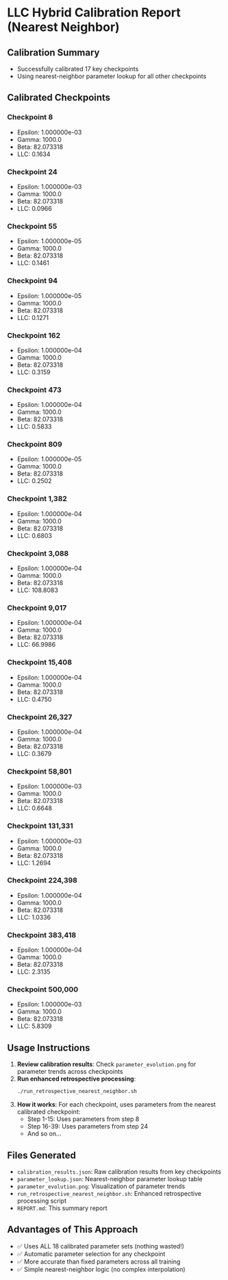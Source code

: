 # LLC Hybrid Calibration Report (Nearest Neighbor)

## Calibration Summary
- Successfully calibrated 17 key checkpoints
- Using nearest-neighbor parameter lookup for all other checkpoints

## Calibrated Checkpoints

### Checkpoint 8
- Epsilon: 1.000000e-03
- Gamma: 1000.0
- Beta: 82.073318
- LLC: 0.1634
### Checkpoint 24
- Epsilon: 1.000000e-03
- Gamma: 1000.0
- Beta: 82.073318
- LLC: 0.0966
### Checkpoint 55
- Epsilon: 1.000000e-05
- Gamma: 1000.0
- Beta: 82.073318
- LLC: 0.1461
### Checkpoint 94
- Epsilon: 1.000000e-05
- Gamma: 1000.0
- Beta: 82.073318
- LLC: 0.1271
### Checkpoint 162
- Epsilon: 1.000000e-04
- Gamma: 1000.0
- Beta: 82.073318
- LLC: 0.3159
### Checkpoint 473
- Epsilon: 1.000000e-04
- Gamma: 1000.0
- Beta: 82.073318
- LLC: 0.5833
### Checkpoint 809
- Epsilon: 1.000000e-05
- Gamma: 1000.0
- Beta: 82.073318
- LLC: 0.2502
### Checkpoint 1,382
- Epsilon: 1.000000e-04
- Gamma: 1000.0
- Beta: 82.073318
- LLC: 0.6803
### Checkpoint 3,088
- Epsilon: 1.000000e-04
- Gamma: 1000.0
- Beta: 82.073318
- LLC: 108.8083
### Checkpoint 9,017
- Epsilon: 1.000000e-04
- Gamma: 1000.0
- Beta: 82.073318
- LLC: 66.9986
### Checkpoint 15,408
- Epsilon: 1.000000e-04
- Gamma: 1000.0
- Beta: 82.073318
- LLC: 0.4750
### Checkpoint 26,327
- Epsilon: 1.000000e-04
- Gamma: 1000.0
- Beta: 82.073318
- LLC: 0.3679
### Checkpoint 58,801
- Epsilon: 1.000000e-03
- Gamma: 1000.0
- Beta: 82.073318
- LLC: 0.6648
### Checkpoint 131,331
- Epsilon: 1.000000e-03
- Gamma: 1000.0
- Beta: 82.073318
- LLC: 1.2694
### Checkpoint 224,398
- Epsilon: 1.000000e-04
- Gamma: 1000.0
- Beta: 82.073318
- LLC: 1.0336
### Checkpoint 383,418
- Epsilon: 1.000000e-04
- Gamma: 1000.0
- Beta: 82.073318
- LLC: 2.3135
### Checkpoint 500,000
- Epsilon: 1.000000e-03
- Gamma: 1000.0
- Beta: 82.073318
- LLC: 5.8309

## Usage Instructions

1. **Review calibration results**: Check `parameter_evolution.png` for parameter trends across checkpoints
2. **Run enhanced retrospective processing**:
   ```bash
   ./run_retrospective_nearest_neighbor.sh
   ```
3. **How it works**: For each checkpoint, uses parameters from the nearest calibrated checkpoint:
   - Step 1-15: Uses parameters from step 8
   - Step 16-39: Uses parameters from step 24
   - And so on...

## Files Generated
- `calibration_results.json`: Raw calibration results from key checkpoints
- `parameter_lookup.json`: Nearest-neighbor parameter lookup table
- `parameter_evolution.png`: Visualization of parameter trends
- `run_retrospective_nearest_neighbor.sh`: Enhanced retrospective processing script
- `REPORT.md`: This summary report

## Advantages of This Approach
- ✅ Uses ALL 18 calibrated parameter sets (nothing wasted!)
- ✅ Automatic parameter selection for any checkpoint
- ✅ More accurate than fixed parameters across all training
- ✅ Simple nearest-neighbor logic (no complex interpolation)
